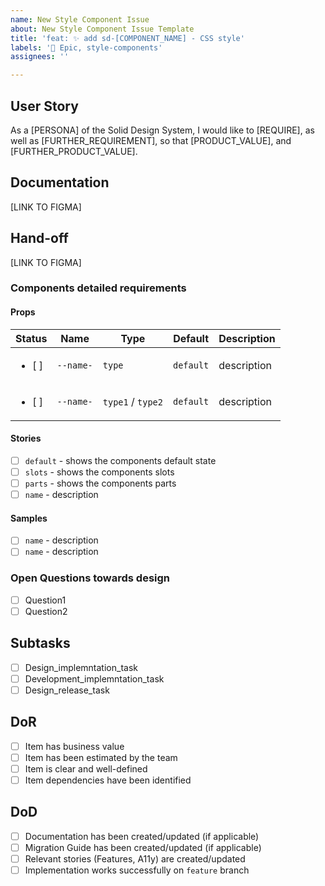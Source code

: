 ```yaml
---
name: New Style Component Issue
about: New Style Component Issue Template
title: 'feat: ✨ add sd-[COMPONENT_NAME] - CSS style'
labels: '🙌 Epic, style-components'
assignees: ''

---
```


## User Story
As a [PERSONA] of the Solid Design System, I would like to [REQUIRE], as well as [FURTHER_REQUIREMENT], so that [PRODUCT_VALUE], and [FURTHER_PRODUCT_VALUE].

## Documentation
[LINK TO FIGMA]
## Hand-off
[LINK TO FIGMA]

### Components detailed requirements
#### Props
| Status | Name | Type | Default | Description |
| ------------- | ------------- | ------------- | ------------- | ------------- |
| <ul><li>[ ] </li></ul>  | `--name-` | `type` | `default` | description |
| <ul><li>[ ] </li></ul>  | `--name-` | `type1` / `type2` | `default` | description |

#### Stories
  - [ ] `default` - shows the components default state
  - [ ] `slots` - shows the components slots
  - [ ] `parts` - shows the components parts
  - [ ] `name` - description
#### Samples
  - [ ] `name` - description
  - [ ] `name` - description

### Open Questions towards design
- [ ] Question1
- [ ] Question2

## Subtasks
- [ ] Design_implemntation_task
- [ ] Development_implemntation_task
- [ ] Design_release_task

## DoR
- [ ] Item has business value
- [ ] Item has been estimated by the team
- [ ] Item is clear and well-defined
- [ ] Item dependencies have been identified

## DoD
- [ ] Documentation has been created/updated (if applicable)
- [ ] Migration Guide has been created/updated (if applicable)
- [ ] Relevant stories (Features, A11y) are created/updated
- [ ] Implementation works successfully on `feature` branch
